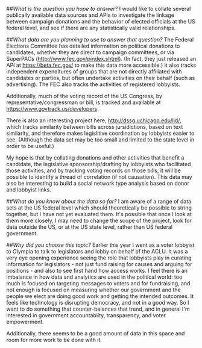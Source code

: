 ##_What is the question you hope to answer?_
I would like to collate several publically available data sources and APIs to investigate the linkage between campaign donations and the behavior of elected officials at the US federal level, and see if there are any statistically valid relationships. 


##_What data are you planning to use to answer that question?_
The Federal Elections Committee has detailed information on political donations to candidates, whether they are direct to campaign committees, or via SuperPACs (http://www.fec.gov/pindex.shtml). (In fact, they just released an API at https://beta.fec.gov/ to make this data more accessible.) 
It also tracks independent expenditures of groups that are not directly affiliated with candidates or parties, but often undertake activities on their behalf (such as advertising).
The FEC also tracks the activities of registered lobbyists.

Additionally, much of the voting record of the US Congress, by representative/congressman or bill, is tracked and available at https://www.govtrack.us/developers.  

There is also an interesting project here, http://dssg.uchicago.edu/lid/, which tracks similarity between bills across jursidictions, based on text similarity, and therefore makes legislitive coordination by lobbyists easier to see. (Although the data set may be too small and limited to the state level in order to be useful.)

My hope is that by collating donations and other activities that benefit a candidate, the legislative sponsorship/drafting by lobbyists who facilitated those activities, and by tracking voting records on those bills, it will be possible to identify a thread of correlation (if not causation).
This data may also be interesting to build a social network type analysis based on donor and lobbyist links.



##_What do you know about the data so far?_
I am aware of a range of data sets at the US federal level which should theoretically be possible to string together, but I have not yet evaluated them. It's possible that once I look at them more closely, I may need to change the scope of the project, look for data outside the US, or at the US state level, rather than US federal government. 



##_Why did you choose this topic?_
Earlier this year I went as a voter lobbyist to Olympia to talk to legislators and lobby on behalf of the ACLU. It was a very eye opening experience seeing the role that lobbyists play in curating information for legislators - not just fund raising for causes and arguing for positions - and also to see first hand how access works.  I feel there is an imbalance in how data and analytics are used in the political world: too much is focused on targeting messages to voters and for fundraising, and not enough is focused on measuring whether our government and the people we elect are doing good work and getting the intended outcomes. It feels like technology is disrupting democracy, and not in a good way. So I want to do something that counter-balances that trend, and in general I'm interested in government accountabilty, transparency, and voter empowerment. 

Additionally, there seems to be a good amount of data in this space and room for more work to be done with it.  
